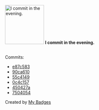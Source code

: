 <img src="https://github.com/my-badges/my-badges/blob/master/src/all-badges/time-of-commit/evening-commits.png?raw=true" alt="I commit in the evening." title="I commit in the evening." width="128">
<strong>I commit in the evening.</strong>
<br><br>

Commits:

- <a href="https://github.com/p0dalirius/DescribeNTSecurityDescriptor/commit/e87c583bb2cf13a751b80b143ae4517ce181c8bb">e87c583</a>
- <a href="https://github.com/p0dalirius/DescribeNTSecurityDescriptor/commit/90ca610e050f20d17724e179d0787ed5d07f5eca">90ca610</a>
- <a href="https://github.com/p0dalirius/DescribeNTSecurityDescriptor/commit/55c41492bb1660f0353d25c80bc74d538eaad641">55c4149</a>
- <a href="https://github.com/p0dalirius/DescribeNTSecurityDescriptor/commit/0c4c1572ed84d98cabec6ac753180633ab59538c">0c4c157</a>
- <a href="https://github.com/p0dalirius/DescribeNTSecurityDescriptor/commit/450427a4fc9eb0c883a9a2536963b6a9827be509">450427a</a>
- <a href="https://github.com/p0dalirius/Tomcat-webshell-application/commit/7504054d3860c4152b380ba537fe8daa4b80600d">7504054</a>


Created by <a href="https://github.com/my-badges/my-badges">My Badges</a>